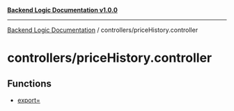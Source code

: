 [**Backend Logic Documentation v1.0.0**](../../README.md)

***

[Backend Logic Documentation](../../README.md) / controllers/priceHistory.controller

# controllers/priceHistory.controller

## Functions

- [export=](functions/export=.md)
